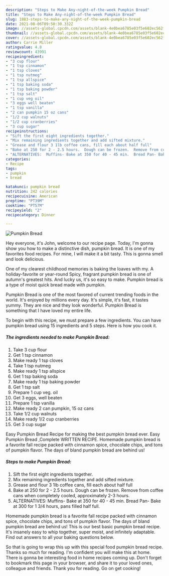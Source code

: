 ```yaml
---
description: "Steps to Make Any-night-of-the-week Pumpkin Bread"
title: "Steps to Make Any-night-of-the-week Pumpkin Bread"
slug: 1883-steps-to-make-any-night-of-the-week-pumpkin-bread
date: 2021-08-06T09:50:30.332Z
image: //assets-global.cpcdn.com/assets/blank-4e0bea6785e03f5e602ec562f230caae08da540cada707380b4fe1bbebba43da.png
thumbnail: //assets-global.cpcdn.com/assets/blank-4e0bea6785e03f5e602ec562f230caae08da540cada707380b4fe1bbebba43da.png
cover: //assets-global.cpcdn.com/assets/blank-4e0bea6785e03f5e602ec562f230caae08da540cada707380b4fe1bbebba43da.png
author: Carrie Miller
ratingvalue: 4.8
reviewcount: 43991
recipeingredient:
- "3 cup flour"
- "1 tsp cinnamon"
- "1 tsp cloves"
- "1 tsp nutmeg"
- "1 tsp allspice"
- "1 tsp baking soda"
- "1 tsp baking powder"
- "1 tsp salt"
- "1 cup veg oil"
- "3 eggs well beaten"
- "1 tsp vanilla"
- "2 can pumpkin 15 oz cans"
- "1/2 cup walnuts"
- "1/2 cup cranberries"
- "3 cup sugar"
recipeinstructions:
- "Sift the first eight ingredients together."
- "Mix remaining ingredients together and add sifted mixture."
- "Grease and flour 3 1lb coffee cans, fill each about half full"
- "Bake at 250 for 2 - 2.5 hours.  Dough can be frozen.  Remove from coffee cans when completely cooled, approximately 2-3 hours."
- "ALTERNATIVES:  Muffins- Bake at 350 for 40 - 45 min.  Bread Pan- Bake at 300 for 1 3/4 hours, pans filled half full."
categories:
- Recipe
tags:
- pumpkin
- bread

katakunci: pumpkin bread 
nutrition: 242 calories
recipecuisine: American
preptime: "PT39M"
cooktime: "PT57M"
recipeyield: "2"
recipecategory: Dinner

---
```



![Pumpkin Bread](//assets-global.cpcdn.com/assets/blank-4e0bea6785e03f5e602ec562f230caae08da540cada707380b4fe1bbebba43da.png)

Hey everyone, it's John, welcome to our recipe page. Today, I'm gonna show you how to make a distinctive dish, pumpkin bread. It is one of my favorites food recipes. For mine, I will make it a bit tasty. This is gonna smell and look delicious.

One of my clearest childhood memories is baking the loaves with my. A holiday-favorite or year-round Spicy, fragrant pumpkin bread is one of autumn&#39;s greatest hits. And lucky us, it&#39;s so easy to make. Pumpkin bread is a type of moist quick bread made with pumpkin.

Pumpkin Bread is one of the most favored of current trending foods in the world. It's enjoyed by millions every day. It's simple, it's fast, it tastes yummy. They are nice and they look wonderful. Pumpkin Bread is something that I have loved my entire life.


To begin with this recipe, we must prepare a few ingredients. You can have pumpkin bread using 15 ingredients and 5 steps. Here is how you cook it.

<!--inarticleads1-->

##### The ingredients needed to make Pumpkin Bread:

1. Take 3 cup flour
1. Get 1 tsp cinnamon
1. Make ready 1 tsp cloves
1. Take 1 tsp nutmeg
1. Make ready 1 tsp allspice
1. Get 1 tsp baking soda
1. Make ready 1 tsp baking powder
1. Get 1 tsp salt
1. Prepare 1 cup veg. oil
1. Get 3 eggs, well beaten
1. Prepare 1 tsp vanilla
1. Make ready 2 can pumpkin, 15 oz cans
1. Take 1/2 cup walnuts
1. Make ready 1/2 cup cranberries
1. Get 3 cup sugar


Easy Pumpkin Bread Recipe for making the best pumpkin bread ever. Easy Pumpkin Bread ,Complete WRITTEN RECIPE. Homemade pumpkin bread is a favorite fall recipe packed with cinnamon spice, chocolate chips, and tons of pumpkin flavor. The days of bland pumpkin bread are behind us! 

<!--inarticleads2-->

##### Steps to make Pumpkin Bread:

1. Sift the first eight ingredients together.
1. Mix remaining ingredients together and add sifted mixture.
1. Grease and flour 3 1lb coffee cans, fill each about half full
1. Bake at 250 for 2 - 2.5 hours.  Dough can be frozen.  Remove from coffee cans when completely cooled, approximately 2-3 hours.
1. ALTERNATIVES:  Muffins- Bake at 350 for 40 - 45 min.  Bread Pan- Bake at 300 for 1 3/4 hours, pans filled half full.


Homemade pumpkin bread is a favorite fall recipe packed with cinnamon spice, chocolate chips, and tons of pumpkin flavor. The days of bland pumpkin bread are behind us! This is our best basic pumpkin bread recipe. It&#39;s insanely easy to whip together, super moist, and infinitely adaptable. Find out answers to all your baking questions below. 

So that is going to wrap this up with this special food pumpkin bread recipe. Thanks so much for reading. I'm confident you will make this at home. There is gonna be interesting food in home recipes coming up. Don't forget to bookmark this page in your browser, and share it to your loved ones, colleague and friends. Thank you for reading. Go on get cooking!
